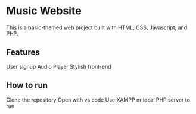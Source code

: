 # Music Website
This is a basic-themed web project built with HTML, CSS, Javascript, and PHP.
## Features
User signup
Audio Player
Stylish front-end

## How to run
Clone the repository
Open with vs code
Use XAMPP or local PHP server to run
